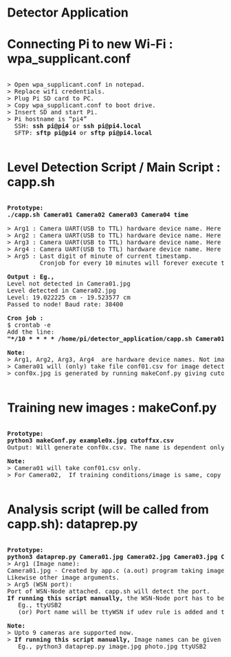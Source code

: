# Detector Application

# Connecting Pi to new Wi-Fi : wpa_supplicant.conf
<pre>

> Open wpa_supplicant.conf in notepad. 
> Replace wifi credentials.
> Plug Pi SD card to PC.
> Copy wpa_supplicant.conf to boot drive.
> Insert SD and start Pi.
> Pi hostname is “pi4”   
  SSH: <b>ssh pi@pi4</b> or <b>ssh pi@<span></span>pi4.local</b>  
  SFTP: <b>sftp pi@pi4</b> or <b>sftp pi@<span></span>pi4.local</b> 
  
</pre>

# Level Detection Script / Main Script : capp.sh
<pre>

<b>Prototype:
./capp.sh Camera01 Camera02 Camera03 Camera04 time </b>

> Arg1 : Camera UART(USB to TTL) hardware device name. Here ‘Camera01’
> Arg2 : Camera UART(USB to TTL) hardware device name. Here ‘Camera02’
> Arg3 : Camera UART(USB to TTL) hardware device name. Here ‘Camera03’
> Arg4 : Camera UART(USB to TTL) hardware device name. Here ‘Camera04’
> Arg5 : Last digit of minute of current timestamp. 
         Cronjob for every 10 minutes will forever execute the script every 10 minutes.

<b>Output : Eg.,</b>
Level not detected in Camera01.jpg
Level detected in Camera02.jpg
Level: 19.022225 cm - 19.523577 cm
Passed to node! Baud rate: 38400

<b>Cron job :</b>  
$ crontab -e  
Add the line:   
<b>"*/10 * * * * /home/pi/detector_application/capp.sh Camera01 Camera02 Camera03 Camera04 0 >> /home/pi/detector_application/cronLog.txt 2>&1"</b>   

<b>Note:</b>   
> Arg1, Arg2, Arg3, Arg4  are hardware device names. Not image names with .jpg extension. 
> Camera01 will (only) take file conf01.csv for image detection. Likewise the other devices.
> conf0x.jpg is generated by running makeConf.py giving cutoff0y.csv (x and y need not be same)

</pre>

# Training new images : makeConf.py
 
<pre>

<b>Prototype:  
python3 makeConf.py example0x.jpg cutoffxx.csv</b> 
Output: Will generate conf0x.csv. The name is dependent only on the last digit of camera image names. 

<b>Note:</b>  
> Camera01 will take conf01.csv only.   
> For Camera02,  If training conditions/image is same, copy conf01.csv as conf02.csv  

</pre>

# Analysis script (will be called from capp.sh): dataprep.py
<pre>

<b>Prototype: 
python3 dataprep.py Camera01.jpg Camera02.jpg Camera03.jpg Camera04.jpg WSN-tty </b>   
> Arg1 (Image name): 
Camera01.jpg - Created by app.c (a.out) program taking image from device Camera01
Likewise other image arguments.
> Arg5 (WSN port): 
Port of WSN-Node attached. capp.sh will detect the port. 
<b>If running this script manually,</b> the WSN-Node port has to be manually found out and given as arg3. 
   Eg., ttyUSB2
   (or) Port name will be ttyWSN if udev rule is added and the WSN uart converter is preprogrammed. 

<b>Note:</b>
> Upto 9 cameras are supported now. 
> <b>If running this script manually,</b> Image names can be given without any name constraints. 
   Eg., python3 dataprep.py image.jpg photo.jpg ttyUSB2
   
</pre>

